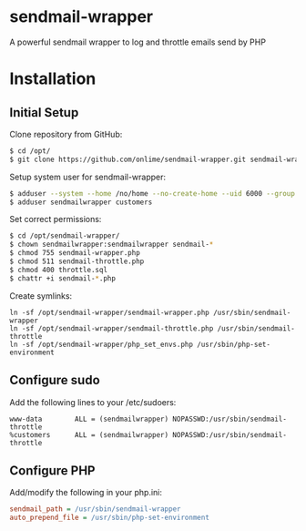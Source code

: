 sendmail-wrapper
================

A powerful sendmail wrapper to log and throttle emails send by PHP

# Installation

## Initial Setup

Clone repository from GitHub:

```bash
$ cd /opt/
$ git clone https://github.com/onlime/sendmail-wrapper.git sendmail-wrapper
```

Setup system user for sendmail-wrapper:

```bash
$ adduser --system --home /no/home --no-create-home --uid 6000 --group --disabled-password --disabled-login sendmailwrapper
$ adduser sendmailwrapper customers
```

Set correct permissions:

```bash
$ cd /opt/sendmail-wrapper/
$ chown sendmailwrapper:sendmailwrapper sendmail-*
$ chmod 755 sendmail-wrapper.php
$ chmod 511 sendmail-throttle.php
$ chmod 400 throttle.sql
$ chattr +i sendmail-*.php
```

Create symlinks:

```
ln -sf /opt/sendmail-wrapper/sendmail-wrapper.php /usr/sbin/sendmail-wrapper
ln -sf /opt/sendmail-wrapper/sendmail-throttle.php /usr/sbin/sendmail-throttle
ln -sf /opt/sendmail-wrapper/php_set_envs.php /usr/sbin/php-set-environment
```

## Configure sudo

Add the following lines to your /etc/sudoers:

```
www-data        ALL = (sendmailwrapper) NOPASSWD:/usr/sbin/sendmail-throttle
%customers      ALL = (sendmailwrapper) NOPASSWD:/usr/sbin/sendmail-throttle
```

## Configure PHP

Add/modify the following in your php.ini:

```ini
sendmail_path = /usr/sbin/sendmail-wrapper
auto_prepend_file = /usr/sbin/php-set-environment
```
